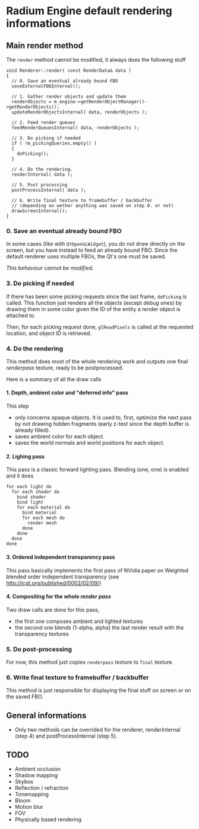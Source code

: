 # Radium Engine default rendering informations

## Main render method

The `render` method cannot be modified, it always does the following stuff 

```
void Renderer::render( const RenderData& data )
{
  // 0. Save an eventual already bound FBO
  saveExternalFBOInternal();

  // 1. Gather render objects and update them
  renderObjects = m_engine->getRenderObjectManager()->getRenderObjects();
  updateRenderObjectsInternal( data, renderObjects );

  // 2. Feed render queues
  feedRenderQueuesInternal( data, renderObjects );

  // 3. Do picking if needed
  if ( !m_pickingQueries.empty() )
  {
    doPicking();
  }

  // 4. Do the rendering.
  renderInternal( data );

  // 5. Post processing
  postProcessInternal( data );

  // 6. Write final texture to framebuffer / backbuffer
  // (depending on wether anything was saved on step 0. or not)
  drawScreenInternal();
}
```

### 0. Save an eventual already bound FBO
In some cases (like with `QtOpenGLWidget`), you do not draw directly on the screen, but you have instead
to feed an already bound FBO. Since the default renderer uses multiple FBOs, the Qt's one must be saved. 

*This behaviour cannot be modified.*

### 3. Do picking if needed
If there has been some picking requests since the last frame, `doPicking` is called.
This function just renders all the objects (except *debug* ones) by drawing them in some color given the ID 
of the entity a render object is attached to.

Then, for each picking request done, `glReadPixels` is called at the requested location, and object ID is retrieved.

### 4. Do the rendering
This method does most of the whole rendering work 
and outputs one final *renderpass* texture, ready to be postprocessed.

Here is a summary of all the draw calls
#### 1. Depth, ambient color and "deferred info" pass
This step 
  * only concerns opaque objects. It is used to, first, optimize the next pass by not drawing hidden fragments 
(early z-test since the depth buffer is already filled).
  * saves ambient color for each object.
  * saves the world normals and world positions for each object.
  
#### 2. Lighing pass
This pass is a classic forward lighting pass. Blending (one, one) is enabled and it does 
```
for each light do
  for each shader do
    bind shader
    bind light
    for each material do
      bind material
      for each mesh do
        render mesh
      done
    done
  done
done
```

#### 3. Ordered independent transparency pass
This pass basically implements the first pass of NVidia paper on Weighted blended order independent transparency
(see http://jcgt.org/published/0002/02/09/)

#### 4. Compositing for the whole *render pass*
Two draw calls are done for this pass, 
  * the first one composes ambient and lighted textures
  * the second one blends (1-alpha, alpha) the last render result with the transparency textures

### 5. Do post-processing
For now, this method just copies `renderpass` texture to `final` texture.

### 6. Write final texture to framebuffer / backbuffer
This method is just responsible for displaying the final stuff on screen or on the saved FBO.

## General informations
  * Only two methods can be overrided for the renderer, renderInternal (step 4) and postProcessInternal (step 5).
  
## TODO
  * Ambient occlusion
  * Shadow mapping
  * Skybox 
  * Reflection / refraction
  * Tonemapping
  * Bloom
  * Motion blur
  * FOV
  * Physically based rendering
